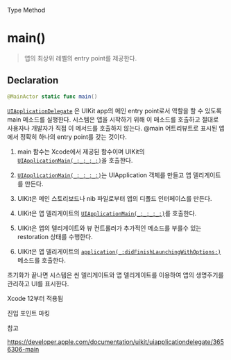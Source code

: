 Type Method

# main()

> 앱의 최상위 레벨의 entry point를 제공한다.

## Declaration

```swift
@MainActor static func main()
```

[`UIApplicationDelegate`](https://developer.apple.com/documentation/uikit/uiapplicationdelegate) 은 UIKit app의 메인 entry point로서 역할을 할 수 있도록 main 메소드를 실행한다. 시스템은 앱을 시작하기 위해 이 매소드를 호출하고 절대로 사용자나 개발자가 직접 이 메서드를 호출하지 않는다. @main 어트리뷰트로 표시된 앱에서 정확히 하나의 entry point를 갖는 것이다. 



1. main 함수는 Xcode에서 제공된 함수이며 UIKit의 [`UIApplicationMain(_:_:_:_:)`](https://developer.apple.com/documentation/uikit/1622933-uiapplicationmain)을 호출한다. 

2. [`UIApplicationMain(_:_:_:_:)`](https://developer.apple.com/documentation/uikit/1622933-uiapplicationmain)는 UIApplication 객체를 만들고 앱 델리게이트를 만든다. 
3. UIKit은 메인 스토리보드나 nib 파일로부터 앱의 디폴드 인터페이스를 만든다.
4. UIKit은 앱 델리게이트의 [`UIApplicationMain(_:_:_:_:)`](https://developer.apple.com/documentation/uikit/1622933-uiapplicationmain)를 호출한다. 
5. UIKit은 앱의 델리게이트와 뷰 컨트롤러가 추가적인 메소드를 부를수 있는 restoration 상태를 수행한다. 
6. UIKit은 앱 델리게이트의  [`application(_:didFinishLaunchingWithOptions:)`](https://developer.apple.com/documentation/uikit/uiapplicationdelegate/1622921-application)메소드를 호출한다. 

초기화가 끝나면 시스템은 씬 델리게이트와 앱 델리게이트를 이용하여 앱의 생명주기를 관리하고 UI를 표시한다.



Xcode 12부터 적용됨 

진입 포인트 마킹 



참고

https://developer.apple.com/documentation/uikit/uiapplicationdelegate/3656306-main

